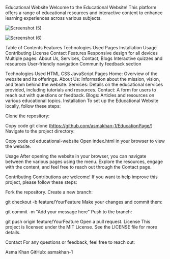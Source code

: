 Educational Website
Welcome to the Educational Website! This platform offers a range of educational resources and interactive content to enhance learning experiences across various subjects.

![Screenshot (5)](https://github.com/user-attachments/assets/dd42810d-051c-4d79-9790-bce9322f130a)

![Screenshot (6)](https://github.com/user-attachments/assets/8b114353-5cac-4af7-b58f-bc8ebec7367f)

Table of Contents
Features
Technologies Used
Pages
Installation
Usage
Contributing
License
Contact
Features
Responsive design for all devices
Multiple pages: About Us, Services, Contact, Blogs
Interactive quizzes and resources
User-friendly navigation
Community feedback section

Technologies Used
HTML
CSS
JavaScript
Pages
Home: Overview of the website and its offerings.
About Us: Information about the mission, vision, and team behind the website.
Services: Details on the educational services provided, including tutorials and resources.
Contact: A form for users to reach out with questions or feedback.
Blogs: Articles and resources on various educational topics.
Installation
To set up the Educational Website locally, follow these steps:

Clone the repository:

Copy code
git clone (https://github.com/asmakhan-1/EducationPage/)
Navigate to the project directory:


Copy code
cd educational-website
Open index.html in your browser to view the website.

Usage
After opening the website in your browser, you can navigate between the various pages using the menu. Explore the resources, engage with the content, and feel free to reach out through the Contact page.

Contributing
Contributions are welcome! If you want to help improve this project, please follow these steps:

Fork the repository.
Create a new branch:


git checkout -b feature/YourFeature
Make your changes and commit them:

git commit -m "Add your message here"
Push to the branch:

git push origin feature/YourFeature
Open a pull request.
License
This project is licensed under the MIT License. See the LICENSE file for more details.

Contact
For any questions or feedback, feel free to reach out:

Asma Khan
GitHub: asmakhan-1
